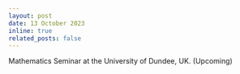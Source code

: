```yaml
---
layout: post
date: 13 October 2023
inline: true
related_posts: false
---
```


Mathematics Seminar at the University of Dundee, UK. (Upcoming)

 
 